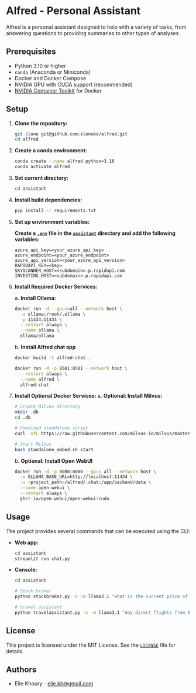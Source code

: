 # Alfred - Personal Assistant

Alfred is a personal assistant designed to help with a variety of tasks, from answering questions to providing summaries to other types of analyses.

## Prerequisites

- Python 3.10 or higher
- `conda` (Anaconda or Miniconda)
- Docker and Docker Compose
- NVIDIA GPU with CUDA support (recommended)
- [NVIDIA Container Toolkit](https://docs.nvidia.com/datacenter/cloud-native/container-toolkit/latest/install-guide.html#installing-with-apt) for Docker

## Setup

1. **Clone the repository:**

    ```sh
    git clone git@github.com:slonoko/alfred.git
    cd alfred
    ```

2. **Create a conda environment:**

    ```sh
    conda create --name alfred python=3.10
    conda activate alfred
    ```

3. **Set current directory:**

    ```sh
    cd assistant
    ```

4. **Install build dependencies:**

    ```sh
    pip install -r requirements.txt
    ```

5. **Set up environment variables:**

    **Create a [`.env`](.env ) file in the [`assistant`](assistant ) directory and add the following variables:**

    ```env
    azure_api_key=<your_azure_api_key>
    azure_endpoint=<your_azure_endpoint>
    azure_api_version=<your_azure_api_version>
    RAPIDAPI_KEY=<key>
    SKYSCANNER_HOST=<subdomain>.p.rapidapi.com
    INVESTING_HOST=<subdomain>.p.rapidapi.com
    ```

6. **Install Required Docker Services:**

    a. **Install Ollama:**
    ```sh
    docker run -d --gpus=all --network host \
      -v ollama:/root/.ollama \
      -p 11434:11434 \
      --restart always \
      --name ollama \
      ollama/ollama
    ```
    
    b. **Install Alfred chat app**

    ```sh
    docker build -t alfred-chat .

    docker run -d -p 8501:8501 --network host \
      --restart always \
      --name alfred \
      alfred-chat
    ```

7. **Install Optional Docker Services:**
    a. **Optional: Install Milvus:**
    ```sh
    # Create Milvus directory
    mkdir .db
    cd .db

    # Download standalone script
    curl -sfL https://raw.githubusercontent.com/milvus-io/milvus/master/scripts/standalone_embed.sh -o standalone_embed.sh

    # Start Milvus
    bash standalone_embed.sh start
    ```

    b. **Optional: Install Open WebUI**

    ```sh
    docker run -d -p 8080:8080 --gpus all --network host \
      -e OLLAMA_BASE_URL=http://localhost:11434 \
      -v <project_path>/alfred/.chat:/app/backend/data \
      --name open-webui \
      --restart always \
      ghcr.io/open-webui/open-webui:cuda
    ```

## Usage

The project provides several commands that can be executed using the CLI:

- **Web app:**

    ```sh
    cd assistant
    streamlit run chat.py 
    ```

- **Console:**

    ```sh
    cd assistant
    
    # Stock broker
    python stockbroker.py -s -m llama3.1 "what is the current price of nvidia? (in euro)"

    # travel assistant
    python travelassistant.py -s -m llama3.1 "Any direct flights from Stuttgart to Paris in May 2025?"
    ```

## License

This project is licensed under the MIT License. See the [`LICENSE`](LICENSE ) file for details.

## Authors

- Elie Khoury - [elie.kh@gmail.com](mailto:elie.kh@gmail.com)